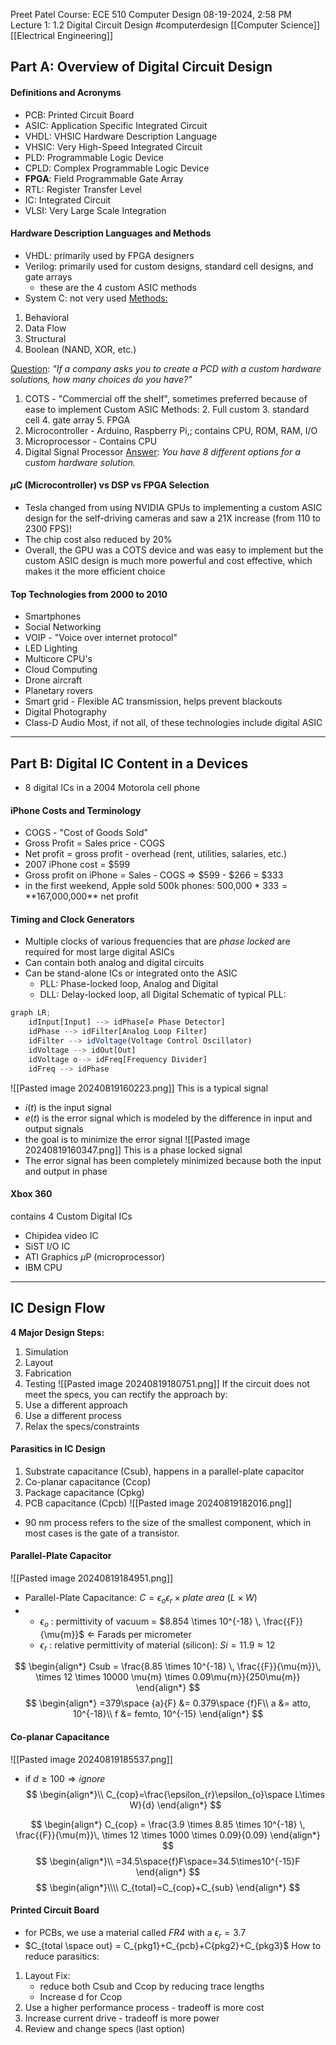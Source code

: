 Preet Patel
Course: ECE 510 Computer Design
08-19-2024, 2:58 PM
Lecture 1: 1.2 Digital Circuit Design
#computerdesign
[[Computer Science]]
[[Electrical Engineering]]


## Part A: Overview of Digital Circuit Design
#### Definitions and Acronyms
- PCB: Printed Circuit Board
- ASIC: Application Specific Integrated Circuit
- VHDL: VHSIC Hardware Description Language
- VHSIC: Very High-Speed Integrated Circuit
- PLD: Programmable Logic Device
- CPLD: Complex Programmable Logic Device
- **FPGA**: Field Programmable Gate Array
- RTL: Register Transfer Level
- IC: Integrated Circuit
- VLSI: Very Large Scale Integration

#### Hardware Description Languages and Methods
- VHDL: primarily used by FPGA designers
- Verilog: primarily used for custom designs, standard cell designs, and gate arrays
	- these are the 4 custom ASIC methods
- System C: not very used
<u>Methods:</u>
1. Behavioral
2. Data Flow
3. Structural
4. Boolean (NAND, XOR, etc.)

<u>Question</u>: *"If a company asks you to create a PCD with a custom hardware solutions, how many choices do you have?"*
1. COTS - "Commercial off the shelf", sometimes preferred because of ease to implement
Custom ASIC Methods:
	2. Full custom
	3. standard cell
	4. gate array
	5. FPGA
6. Microcontroller - Arduino, Raspberry Pi,; contains CPU, ROM, RAM, I/O
7. Microprocessor - Contains CPU
8. Digital Signal Processor
<u>Answer</u>: *You have 8 different options for a custom hardware solution.*

#### $\mu$C (Microcontroller) vs DSP vs FPGA Selection
- Tesla changed from using NVIDIA GPUs to implementing a custom ASIC design for the self-driving cameras and saw a 21X increase (from 110 to 2300 FPS)!
- The chip cost also reduced by 20%
- Overall, the GPU was a COTS device and was easy to implement but the custom ASIC design is much more powerful and cost effective, which makes it the more efficient choice

#### Top Technologies from 2000 to 2010
- Smartphones
- Social Networking
- VOIP - "Voice over internet protocol"
- LED Lighting
- Multicore CPU's
- Cloud Computing
- Drone aircraft
- Planetary rovers
- Smart grid - Flexible AC transmission, helps prevent blackouts
- Digital Photography
- Class-D Audio
Most, if not all, of these technologies include digital ASIC 

----------------
## Part B: Digital IC Content in a Devices
- 8 digital ICs in a 2004 Motorola cell phone
#### iPhone Costs and Terminology
- COGS - "Cost of Goods Sold"
- Gross Profit = Sales price - COGS
- Net profit = gross profit - overhead (rent, utilities, salaries, etc.)
- 2007 iPhone cost = $599
- Gross profit on iPhone = Sales - COGS $\Rightarrow$ $599 - $266 = $333 
- in the first weekend, Apple sold 500k phones:
	500,000 * $333 = **$167,000,000** net profit
#### Timing and Clock Generators
- Multiple clocks of various frequencies that are *phase locked* are required for most large digital ASICs
- Can contain both analog and digital circuits
- Can be stand-alone ICs or integrated onto the ASIC
	- PLL: Phase-locked loop, Analog and Digital
	- DLL: Delay-locked loop, all Digital
Schematic of typical PLL:
```mermaid.js
graph LR;
    idInput[Input] --> idPhase[∅ Phase Detector]
    idPhase --> idFilter[Analog Loop Filter]
    idFilter --> idVoltage(Voltage Control Oscillator)
    idVoltage --> idOut[Out]
    idVoltage o--> idFreq[Frequency Divider]
    idFreq --> idPhase
```
![[Pasted image 20240819160223.png]]
This is a typical signal
- $i(t)$ is the input signal
- $e(t)$ is the error signal which is modeled by the difference in input and output signals
- the goal is to minimize the error signal
![[Pasted image 20240819160347.png]]
This is a phase locked signal
- The error signal has been completely minimized because both the input and output in phase
#### Xbox 360
contains 4 Custom Digital ICs
- Chipidea video IC
- SiST I/O IC
- ATI Graphics $\mu$P (microprocessor)
- IBM CPU

----
## IC Design Flow
**4 Major Design Steps:**
1. Simulation
2. Layout
3. Fabrication
4. Testing
![[Pasted image 20240819180751.png]]
If the circuit does not meet the specs, you can rectify the approach by:
1. Use a different approach
2. Use a different process
3. Relax the specs/constraints
#### Parasitics in IC Design
1. Substrate capacitance (Csub), happens in a parallel-plate capacitor
2. Co-planar capacitance (Ccop)
3. Package capacitance (Cpkg)
4. PCB capacitance (Cpcb)
![[Pasted image 20240819182016.png]]
- 90 nm process refers to the size of the smallest component, which in most cases is the gate of a transistor. 

#### Parallel-Plate Capacitor
![[Pasted image 20240819184951.png]]
- Parallel-Plate Capacitance: $C = \epsilon_{o}\epsilon_{r} \times plate \text { } area \ (L\times W)$
- 
	- $\epsilon_{o}$ : permittivity of vacuum = $8.854 \times 10^{-18} \, \frac{{F}}{\mu{m}}$ $\Leftarrow$ Farads per micrometer
	- $\epsilon_{r}$ : relative permittivity of material (silicon): $Si = 11.9 \approx 12$

$$
\begin{align*}
Csub = \frac{8.85 \times 10^{-18} \, \frac{{F}}{\mu{m}}\, \times 12 \times 10000 \mu{m} \times 0.09\mu{m}}{250\mu{m}}
\end{align*}
$$
$$
\begin{align*}
=379\space {a}{F} &= 0.379\space {f}F\\
a &= atto, 10^{-18}\\
f &= femto, 10^{-15}
\end{align*}
$$
#### Co-planar Capacitance
![[Pasted image 20240819185537.png]]
- if $d \ge{100} \Rightarrow ignore$
$$
\begin{align*}\\
C_{cop}=\frac{\epsilon_{r}\epsilon_{o}\space L\times W}{d}
\end{align*}
$$

$$
\begin{align*}
C_{cop} = \frac{3.9 \times 8.85 \times 10^{-18} \, \frac{{F}}{\mu{m}}\, \times 12 \times 1000 \times 0.09}{0.09}
\end{align*}
$$
$$
\begin{align*}\\
=34.5\space{f}F\space=34.5\times10^{-15}F
\end{align*}
$$
$$
\begin{align*}\\\\
C_{total}=C_{cop}+C_{sub}
\end{align*}
$$
#### Printed Circuit Board
- for PCBs, we use a material called *FR4* with a $\epsilon_{r}=3.7$
- $C_{total \space out} = C_{pkg1}+C_{pcb}+C{pkg2}+C_{pkg3}$
How to reduce parasitics:
1.  Layout Fix: 
	- reduce both Csub and Ccop by reducing trace lengths
	- Increase d for Ccop
2. Use a higher performance process - tradeoff is more cost
3. Increase current drive - tradeoff is more power
4. Review and change specs (last option)